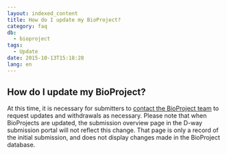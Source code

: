 ```yaml
---
layout: indexed_content
title: How do I update my BioProject?
category: faq
db:
  - bioproject
tags: 
  - Update
date: 2015-10-13T15:18:28
lang: en
---
```


## How do I update my BioProject?

<p>At this time, it is necessary for submitters to <a href="/contact-e.html">contact the BioProject team</a> to request updates and withdrawals as necessary. Please note that when BioProjects are updated, the submission overview page in the D-way submission portal will not reflect this change. That page is only a record of the initial submission, and does not display changes made in the BioProject database.</p>